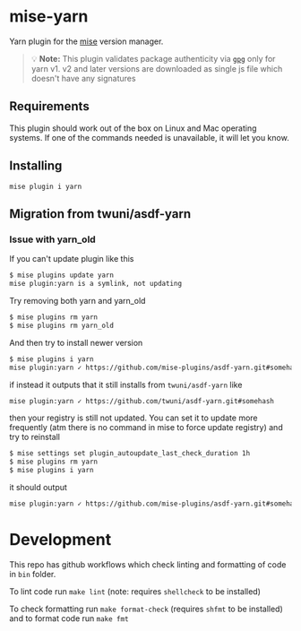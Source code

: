# mise-yarn

Yarn plugin for the [mise][1] version manager.

> 💡 **Note:** This plugin validates package authenticity via [`gpg`][2] only for yarn v1.
> v2 and later versions are downloaded as single js file which doesn't have any signatures

## Requirements

This plugin should work out of the box on Linux and Mac operating systems.
If one of the commands needed is unavailable, it will let you know.

## Installing

```
mise plugin i yarn
```

[1]: https://mise.jdx.dev/
[2]: https://www.openpgp.org/

## Migration from twuni/asdf-yarn

### Issue with yarn_old
If you can't update plugin like this
```bash
$ mise plugins update yarn
mise plugin:yarn is a symlink, not updating
```

Try removing both yarn and yarn_old
```bash
$ mise plugins rm yarn
$ mise plugins rm yarn_old
```

And then try to install newer version
```bash
$ mise plugins i yarn
mise plugin:yarn ✓ https://github.com/mise-plugins/asdf-yarn.git#somehash
```

if instead it outputs that it still installs from `twuni/asdf-yarn` like
``` bash
mise plugin:yarn ✓ https://github.com/twuni/asdf-yarn.git#somehash
```

then your registry is still not updated. You can set it to update more frequently (atm there is no command in mise to force update registry) and try to reinstall
```bash
$ mise settings set plugin_autoupdate_last_check_duration 1h
$ mise plugins rm yarn
$ mise plugins i yarn
```

it should output
```bash
mise plugin:yarn ✓ https://github.com/mise-plugins/asdf-yarn.git#somehash
```

# Development

This repo has github workflows which check linting and formatting of code in `bin` folder.

To lint code run `make lint` (note: requires `shellcheck` to be installed)

To check formatting run `make format-check` (requires `shfmt` to be installed) and to format code run `make fmt`
